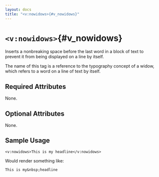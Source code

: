 ```yaml
---
layout: docs
title: "<v:nowidows>{#v_nowidows}"
---
```


# `<v:nowidows>`{#v_nowidows}

Inserts a nonbreaking space before the last word in a block of text to
prevent it from being displayed on a line by itself.

The name of this tag is a reference to the typography concept of a
widow, which refers to a word on a line of text by itself.

## Required Attributes

None.

## Optional Attributes

None.

## Sample Usage

    <v:nowidows>This is my headline</v:nowidows>

Would render something like:

    This is my&nbsp;headline
